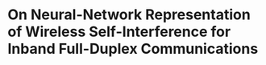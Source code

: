 # On Neural-Network Representation of Wireless Self-Interference for Inband Full-Duplex Communications
